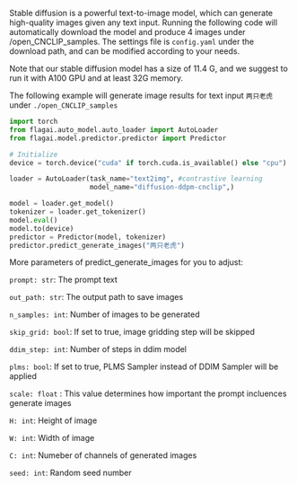Stable diffusion is a powerful text-to-image model, which can generate high-quality images given any text input. Running the following code will automatically download the model and produce 4 images under /open_CNCLIP_samples. The settings file is `config.yaml` under the download path, and can be modified according to your needs. 

Note that our stable diffusion model has a size of 11.4 G, and we suggest to run it with A100 GPU and at least 32G memory.

The following example will generate image results for text input `两只老虎` under `./open_CNCLIP_samples`

```python
import torch
from flagai.auto_model.auto_loader import AutoLoader
from flagai.model.predictor.predictor import Predictor

# Initialize 
device = torch.device("cuda" if torch.cuda.is_available() else "cpu")

loader = AutoLoader(task_name="text2img", #contrastive learning
                    model_name="diffusion-ddpm-cnclip",)

model = loader.get_model()
tokenizer = loader.get_tokenizer()
model.eval()
model.to(device)
predictor = Predictor(model, tokenizer)
predictor.predict_generate_images("两只老虎")
```

More parameters of predict_generate_images for you to adjust:


`prompt: str`: The prompt text

`out_path: str`: The output path to save images

`n_samples: int`: Number of images to be generated

`skip_grid: bool`: If set to true, image gridding step will be skipped

`ddim_step: int`: Number of steps in ddim model

`plms: bool`: If set to true, PLMS Sampler instead of DDIM Sampler will be applied

`scale: float` : This value determines how important the prompt incluences generate images

`H: int`: Height of image

`W: int`: Width of image

`C: int`: Numeber of channels of generated images

`seed: int`: Random seed number 
